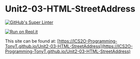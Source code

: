 # Unit2-03-HTML-StreetAddress
[![GitHub's Super Linter](https://github.com/ICS2O-Programming-TonyT/Unit2-03-HTML-StreetAddress/workflows/GitHub's%20Super%20Linter/badge.svg)](https://github.com/ICS2O-Programming-TonyT/Unit2-03-HTML-StreetAddress/actions)


[![Run on Repl.it](https://repl.it/badge/github/ICS2O-Programming-TonyT/Unit2-03-HTML-StreetAddress)](https://repl.it/github/ICS2O-Programming-TonyT/Unit2-03-HTML-StreetAddress)


This site can be found at: [https://ICS2O-Programming-TonyT.github.io/Unit2-03-HTML-StreetAddress](https://ICS2O-Programming-TonyT.github.io/Unit2-03-HTML-StreetAddress)